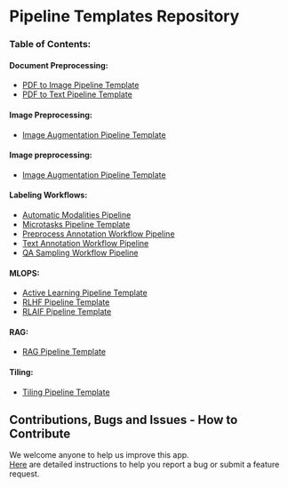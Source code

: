 # Pipeline Templates Repository

### Table of Contents:

#### Document Preprocessing:
- [PDF to Image Pipeline Template](document_preprocessing/pdf/pdf_to_image/README.md)
- [PDF to Text Pipeline Template](document_preprocessing/pdf/pdf_to_text/README.md)

#### Image Preprocessing:
- [Image Augmentation Pipeline Template](image_preprocessing/image_augmentation/README.md)

#### Image preprocessing:
- [Image Augmentation Pipeline Template](image_preprocessing/image_augmentation/README.md)

#### Labeling Workflows:
- [Automatic Modalities Pipeline](labeling_workflow/automatic_modalities_pipeline/README.md)
- [Microtasks Pipeline Template](labeling_workflow/microtasks_pipeline/README.md)
- [Preprocess Annotation Workflow Pipeline](labeling_workflow/preprocess_annotation_workflow/README.md)
- [Text Annotation Workflow Pipeline](labeling_workflow/text_annotation_workflow/README.md)
- [QA Sampling Workflow Pipeline](labeling_workflow/qa_sampling_workflow/README.md)

#### MLOPS:
- [Active Learning Pipeline Template](mlops/active_learning/README.md)
- [RLHF Pipeline Template](mlops/rlhf/README.md)
- [RLAIF Pipeline Template](mlops/rlaif/README.md)

#### RAG:
- [RAG Pipeline Template](rag/README.md)

#### Tiling:
- [Tiling Pipeline Template](tiling/README.md)

## Contributions, Bugs and Issues - How to Contribute

We welcome anyone to help us improve this app.  
[Here](CONTRIBUTING.md) are detailed instructions to help you report a bug or submit a feature request.
